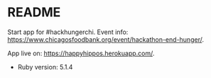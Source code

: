# README

Start app for #hackhungerchi. Event info: https://www.chicagosfoodbank.org/event/hackathon-end-hunger/.

App live on: https://happyhippos.herokuapp.com/.

* Ruby version: 5.1.4

